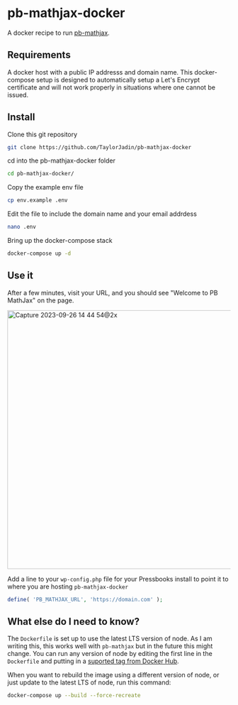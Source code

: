 # pb-mathjax-docker
A docker recipe to run [pb-mathjax](https://github.com/pressbooks/pb-mathjax).

## Requirements
A docker host with a public IP addresss and domain name. This docker-compose setup is designed to automatically setup a Let's Encrypt certificate and will not work properly in situations where one cannot be issued.

## Install
Clone this git repository
```bash
git clone https://github.com/TaylorJadin/pb-mathjax-docker
```

cd into the pb-mathjax-docker folder
```bash
cd pb-mathjax-docker/
```

Copy the example env file
```bash
cp env.example .env
```

Edit the file to include the domain name and your email addrdess
```bash
nano .env
```

Bring up the docker-compose stack
```bash
docker-compose up -d
```

## Use it
After a few minutes, visit your URL, and you should see "Welcome to PB MathJax" on the page. 

<img width="583" alt="Capture 2023-09-26 14 44 54@2x" src="https://github.com/TaylorJadin/pb-mathjax-docker/assets/4328899/df3a38de-1429-4464-aa2e-0ea74c3df927">

Add a line to your `wp-config.php` file for your Pressbooks install to point it to where you are hosting `pb-mathjax-docker`
```php
define( 'PB_MATHJAX_URL', 'https://domain.com' );
```

## What else do I need to know?
The `Dockerfile` is set up to use the latest LTS version of node. As I am writing this, this works well with `pb-mathjax` but in the future this might change. You can run any version of node by editing the first line in the `Dockerfile` and putting in a [suported tag from Docker Hub](https://hub.docker.com/_/node/).

When you want to rebuild the image using a different version of node, or just update to the latest LTS of node, run this command:
```bash
docker-compose up --build --force-recreate
```
